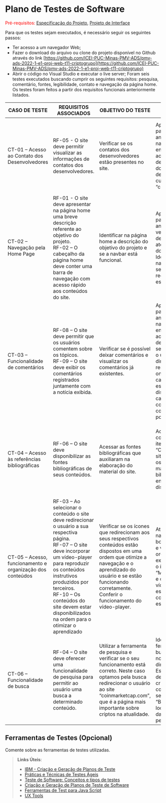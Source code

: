 # Plano de Testes de Software

<span style="color:red">Pré-requisitos: <a href="2-Especificação do Projeto.md"> Especificação do Projeto</a></span>, <a href="3-Projeto de Interface.md"> Projeto de Interface</a>

Para que os testes sejam executados, é necessário seguir os seguintes passos: 

-	Ter acesso a um navegador Web; 
-	Fazer o download do arquivo ou clone do projeto disponível no Github através do link [https://github.com/ICEI-PUC-Minas-PMV-ADS/pmv-ads-2022-1-e1-proj-web-t11-criptogrupo](https://github.com/ICEI-PUC-Minas-PMV-ADS/pmv-ads-2022-1-e1-proj-web-t11-criptogrupo) 
-	Abrir o código no Visual Studio e executar o live server;
Foram seis testes executados buscando cumprir os seguintes requisitos: pesquisa, comentário, fontes, legibilidade, contato e navegação da página home. Os testes foram feitos a partir dos requisitos funcionais anteriormente listados. 

| CASO DE TESTE | REQUISITOS ASSOCIADOS | OBJETIVO DO TESTE  | PASSOS | CRITÉRIOS DE EXITOS |
|--------------|---------------------|--------------------|------------------|------------------|
|CT-01 – Acesso ao Contato dos Desenvolvedores| RF-05 - O site deve permitir visualizar as informações de contatos dos desenvolvedores. | Verificar se os contatos dos desenvolvedores estão presentes no site. | Após seguir os passos listados anteriormente, na navbar do site encontra-se o acesso à página de informações dos desenvolvedores, cujo nome é “contato”. | O ícone de nome contato deve redirecionar o usuário à página com as informações dos desenvolvedores. Ali deve conter os nomes dos desenvolvedores, assim como um e-mail para contato dos mesmos.  |
|CT-02 – Navegação pela Home Page| RF-01 - O site deve apresentar na página home uma breve descrição referente ao objetivo do projeto. <br>RF-02 – O cabeçalho da página home deve conter uma barra de navegação com acesso rápido aos conteúdos do site.| Identificar na página home a descrição do objetivo do projeto e se a navbar está funcional.| Após seguir os passos listados anteriormente, verificar se há a descrição e se ela atende ao objetivo do projeto. Identificar a navbar e verificar se os redirecionamentos estão corretos. | Deve haver na página home uma descrição coesa do objetivo do projeto. Os ícones da navbar devem redirecionar o usuário aos conteúdos desejados.|
|CT-03 – Funcionalidade de comentários|RF-08 – O site deve permitir que os usuários comentem sobre os tópicos.<br>RF-09 – O site deve exibir os comentários registrados juntamente com a notícia exibida.|Verificar se é possível deixar comentários e visualizar os comentários já existentes.|Após seguir os passos listados anteriormente, na navbar do site encontra-se o acesso à página de conteúdos, ao selecionar algum, o usuário será direcionado a respectiva página onde, ao final de cada conteúdo, estará disponibilizado o campo para comentar e os comentários já postados.|Ao acessar a página de qualquer conteúdo o usuário deve conseguir comentar e ver os comentários existentes. |
|CT-04 – Acesso às referências bibliográficas|RF-06 – O site deve disponibilizar as fontes bibliográficas de seus conteúdos.|Acessar as fontes bibliográficas que auxiliaram na elaboração do material do site.|Acessar o conteúdo de cada item da aba “Conteúdo” do site e verificar se os links e materiais para bibliografia encontram-se disponíveis.|O botão de nome “Bibliografia”, localizado próximo ao rodapé das páginas de conteúdo, deve redirecionar o usuário a uma página com as referências bibliográficas utilizadas para execução do projeto.|
|CT-05 – Acesso, funcionamento e organização dos conteúdos |RF-03 – Ao selecionar o conteúdo o site deve redirecionar o usuário a sua respectiva página.<br>RF-07 – O site deve incorporar um vídeo-player para reproduzir os conteúdos instrutivos produzidos por terceiros.<br>RF-10 – Os conteúdos do site devem estar disponibilizados na ordem para o otimizar o aprendizado|Verificar se os ícones que redirecionam aos seus respectivos conteúdos estão dispostos em uma ordem que otimize a navegação e o aprendizado do usuário e se estão funcionando corretamente. Conferir o funcionamento do vídeo-player.|Através da navbar, acessar o botão “Conteúdo” e verificar a ordem dos ícones exibidos. Acessar o ícone de “Material Didático” e conferir se os vídeo-players estão funcionando conforme o esperado.|Um usuário, que não teve contato com o projeto, irá verificar se os conteúdos estão dispostos de forma que otimizem seu aprendizado e navegação no site. Os ícones devem redirecionar o usuário para seus respectivos conteúdos.Os vídeo-players devem estar executando corretamente os vídeos na própria página do site.|
|CT-06 – Funcionalidade de busca|RF-04 – O site deve oferecer uma funcionalidade de pesquisa para permitir ao usuário uma busca a determinado conteúdo.|Utilizar a ferramenta de pesquisa e verificar se o seu funcionamento está correto. Neste caso optamos pela busca redirecionar o usuário ao site “coinmarketcap.com”, que é a página mais importante sobre criptos na atualidade.|Identificar a ferramenta de busca localizada no canto superior direito da página. Escrever o nome de um projeto cripto corretamente e selecionar o botão “Buscar” localizado ao lado da caixa de pesquisa.|Ao escrever o nome de um projeto cripto corretamente na caixa de pesquisa e selecionar o botão “buscar”, o usuário deve ser redirecionado ao “coinmarketcap.com” na página do projeto desejado.|
 
## Ferramentas de Testes (Opcional)

Comente sobre as ferramentas de testes utilizadas.
 
> **Links Úteis**:
> - [IBM - Criação e Geração de Planos de Teste](https://www.ibm.com/developerworks/br/local/rational/criacao_geracao_planos_testes_software/index.html)
> - [Práticas e Técnicas de Testes Ágeis](http://assiste.serpro.gov.br/serproagil/Apresenta/slides.pdf)
> -  [Teste de Software: Conceitos e tipos de testes](https://blog.onedaytesting.com.br/teste-de-software/)
> - [Criação e Geração de Planos de Teste de Software](https://www.ibm.com/developerworks/br/local/rational/criacao_geracao_planos_testes_software/index.html)
> - [Ferramentas de Test para Java Script](https://geekflare.com/javascript-unit-testing/)
> - [UX Tools](https://uxdesign.cc/ux-user-research-and-user-testing-tools-2d339d379dc7)
